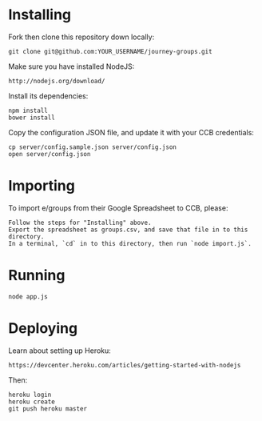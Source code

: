 # Installing

Fork then clone this repository down locally:

	git clone git@github.com:YOUR_USERNAME/journey-groups.git

Make sure you have installed NodeJS:

	http://nodejs.org/download/

Install its dependencies:

	npm install
	bower install

Copy the configuration JSON file, and update it with your CCB credentials:

	cp server/config.sample.json server/config.json
	open server/config.json

# Importing

To import e/groups from their Google Spreadsheet to CCB, please:

	Follow the steps for "Installing" above.
	Export the spreadsheet as groups.csv, and save that file in to this directory.
	In a terminal, `cd` in to this directory, then run `node import.js`.

# Running

	node app.js

# Deploying

Learn about setting up Heroku:

	https://devcenter.heroku.com/articles/getting-started-with-nodejs

Then:

	heroku login
	heroku create
	git push heroku master
